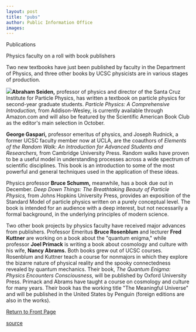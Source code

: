 ```yaml
---
layout: post
title: "pubs"
author: Public Information Office
images:
---
```


Publications

Physics faculty on a roll with book publishers

Two new textbooks have just been published by faculty in the Department of Physics, and three other books by UCSC physicists are in various stages of production.  

**![][1]Abraham Seiden,** professor of physics and director of the Santa Cruz Institute for Particle Physics, has written a textbook on particle physics for second-year graduate students. _Particle Physics: A Comprehensive Introduction,_ from Addison-Wesley, is currently available through Amazon.com and will also be featured by the Scientific American Book Club as the editor's main selection in October.   

**George Gaspari,** professor emeritus of physics, and Joseph Rudnick, a former UCSC faculty member now at UCLA, are the coauthors of _Elements of the Random Walk: An Introduction for Advanced Students and Researchers,_ from Cambridge University Press. Random walks have proven to be a useful model in understanding processes across a wide spectrum of scientific disciplines. This book is an introduction to some of the most powerful and general techniques used in the application of these ideas.   

Physics professor **Bruce Schumm,** meanwhile, has a book due out in December. _Deep Down Things: The Breathtaking Beauty of Particle Physics,_ from Johns Hopkins University Press, provides an exposition of the Standard Model of particle physics written on a purely conceptual level. The book is intended for an audience with a deep interest, but not necessarily a formal background, in the underlying principles of modern science.  

Two other book projects by physics faculty have received major advances from publishers. Professor Emeritus **Bruce Rosenblum** and lecturer **Fred Kuttner** are working on a book about the "quantum enigma," while professor **Joel Primack** is writing a book about cosmology and culture with his wife, **Nancy Abrams.** Both books grew out of UCSC courses. Rosenblum and Kuttner teach a course for nonmajors in which they explore the bizarre nature of physical reality and the spooky connectedness revealed by quantum mechanics. Their book, _The Quantum Enigma: Physics Encounters Consciousness,_ will be published by Oxford University Press. Primack and Abrams have taught a course on cosmology and culture for many years. Their book has the working title "The Meaningful Universe" and will be published in the United States by Penguin (foreign editions are also in the works).

[Return to Front Page][2]

[1]: ../art/seiden_bookcover.180.jpg
[2]: http://currents.ucsc.edu/

[source](http://www1.ucsc.edu/currents/03-04/05-17/pubs.html "Permalink to pubs")
